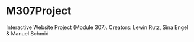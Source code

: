 # M307Project
Interactive Website Project (Module 307). Creators: Lewin Rutz, Sina Engel &amp; Manuel Schmid
